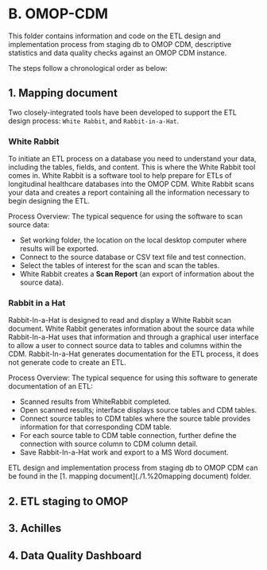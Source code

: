 # B. OMOP-CDM
This folder contains information and code on the ETL design and implementation process from staging db to OMOP CDM, descriptive statistics and data quality checks against an OMOP CDM instance.

The steps follow a chronological order as below:

## 1. Mapping document
Two closely-integrated tools have been developed to support the ETL design process: `White Rabbit`, and `Rabbit-in-a-Hat`.

### White Rabbit
To initiate an ETL process on a database you need to understand your data, including the tables, fields, and content. This is where the White Rabbit tool comes in. White Rabbit is a software tool to help prepare for ETLs of longitudinal healthcare databases into the OMOP CDM. White Rabbit scans your data and creates a report containing all the information necessary to begin designing the ETL. 

Process Overview: The typical sequence for using the software to scan source data:

- Set working folder, the location on the local desktop computer where results will be exported.
- Connect to the source database or CSV text file and test connection.
- Select the tables of interest for the scan and scan the tables.
- White Rabbit creates a **Scan Report** (an export of information about the source data).

### Rabbit in a Hat
Rabbit-In-a-Hat is designed to read and display a White Rabbit scan document. White Rabbit generates information about the source data while Rabbit-In-a-Hat uses that information and through a graphical user interface to allow a user to connect source data to tables and columns within the CDM. Rabbit-In-a-Hat generates documentation for the ETL process, it does not generate code to create an ETL.

Process Overview: The typical sequence for using this software to generate documentation of an ETL:

- Scanned results from WhiteRabbit completed.
- Open scanned results; interface displays source tables and CDM tables.
- Connect source tables to CDM tables where the source table provides information for that corresponding CDM table.
- For each source table to CDM table connection, further define the connection with source column to CDM column detail.
- Save Rabbit-In-a-Hat work and export to a MS Word document.

ETL design and implementation process from staging db to OMOP CDM can be found in the [1. mapping document](./1.%20mapping document) folder.

## 2. ETL staging to OMOP


## 3. Achilles


## 4. Data Quality Dashboard











